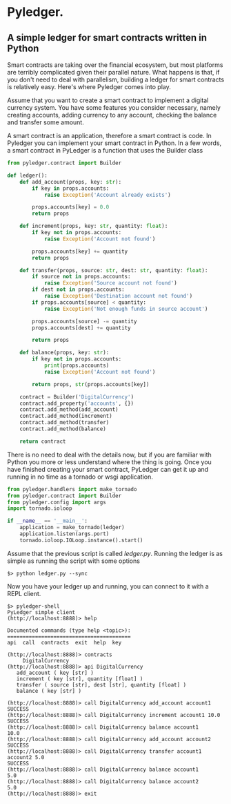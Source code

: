 # Pyledger.

## A simple ledger for smart contracts written in Python

Smart contracts are taking over the financial ecosystem, but most platforms
are terribly complicated given their parallel nature. What happens is that,
if you don't need to deal with parallelism, building a ledger for smart
contracts is relatively easy. Here's where Pyledger comes into play.

Assume that you want to create a smart contract to implement a digital
currency system. You have some features you consider necessary, namely
creating accounts, adding currency to any account, checking the balance and
transfer some amount.

A smart contract is an application, therefore a smart contract is code. In
Pyledger you can implement your smart contract in Python. In a few words, a
smart contract in PyLedger is a function that uses the Builder class

```python
from pyledger.contract import Builder

def ledger():
    def add_account(props, key: str):
        if key in props.accounts:
            raise Exception('Account already exists')

        props.accounts[key] = 0.0
        return props

    def increment(props, key: str, quantity: float):
        if key not in props.accounts:
            raise Exception('Account not found')

        props.accounts[key] += quantity
        return props

    def transfer(props, source: str, dest: str, quantity: float):
        if source not in props.accounts:
            raise Exception('Source account not found')
        if dest not in props.accounts:
            raise Exception('Destination account not found')
        if props.accounts[source] < quantity:
            raise Exception('Not enough funds in source account')

        props.accounts[source] -= quantity
        props.accounts[dest] += quantity

        return props

    def balance(props, key: str):
        if key not in props.accounts:
            print(props.accounts)
            raise Exception('Account not found')

        return props, str(props.accounts[key])

    contract = Builder('DigitalCurrency')
    contract.add_property('accounts', {})
    contract.add_method(add_account)
    contract.add_method(increment)
    contract.add_method(transfer)
    contract.add_method(balance)

    return contract
```

There is no need to deal with the details now, but if you are familiar with
Python you more or less understand where the thing is going. Once you have
finished creating your smart contract, PyLedger can get it up and running in
no time as a tornado or wsgi application.

```python
from pyledger.handlers import make_tornado
from pyledger.contract import Builder
from pyledger.config import args
import tornado.ioloop

if __name__ == '__main__':
    application = make_tornado(ledger)
    application.listen(args.port)
    tornado.ioloop.IOLoop.instance().start()
```

Assume that the previous script is called *ledger.py*. Running the ledger is
as simple as running the script with some options

```
$> python ledger.py --sync
```

Now you have your ledger up and running, you can connect to it with a REPL
client.

```
$> pyledger-shell
PyLedger simple client
(http://localhost:8888)> help

Documented commands (type help <topic>):
========================================
api  call  contracts  exit  help  key

(http://localhost:8888)> contracts
     DigitalCurrency
(http://localhost:8888)> api DigitalCurrency
   add_account ( key [str] )
   increment ( key [str], quantity [float] )
   transfer ( source [str], dest [str], quantity [float] )
   balance ( key [str] )

(http://localhost:8888)> call DigitalCurrency add_account account1
SUCCESS
(http://localhost:8888)> call DigitalCurrency increment account1 10.0
SUCCESS
(http://localhost:8888)> call DigitalCurrency balance account1
10.0
(http://localhost:8888)> call DigitalCurrency add_account account2
SUCCESS
(http://localhost:8888)> call DigitalCurrency transfer account1 account2 5.0
SUCCESS
(http://localhost:8888)> call DigitalCurrency balance account1
5.0
(http://localhost:8888)> call DigitalCurrency balance account2
5.0
(http://localhost:8888)> exit
```